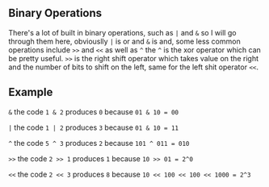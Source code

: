 ## Binary Operations

There's a lot of built in binary operations, such as `|` and `&` so I will go through them here, obviouslly `|` is or and `&` is and, some less common operations include `>>` and `<<` as well as `^` the `^` is the xor operator which can be pretty useful. `>>` is the right shift operator which takes value on the right and the number of bits to shift on the left, same for the left shit operator `<<`.

## Example

`&` the code `1 & 2` produces `0` because `01 & 10 = 00`

`|` the code `1 | 2` produces `3` because `01 & 10 = 11`

`^` the code `5 ^ 3` produces `2` because `101 ^ 011 = 010`

`>>` the code `2 >> 1` produces `1` because `10 >> 01 = 2^0`

`<<` the code `2 << 3` produces `8` because `10 << 100 << 100 << 1000 = 2^3`

